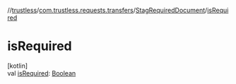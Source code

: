 //[trustless](../../../index.md)/[com.trustless.requests.transfers](../index.md)/[StagRequiredDocument](index.md)/[isRequired](is-required.md)

# isRequired

[kotlin]\
val [isRequired](is-required.md): [Boolean](https://kotlinlang.org/api/latest/jvm/stdlib/kotlin/-boolean/index.html)
